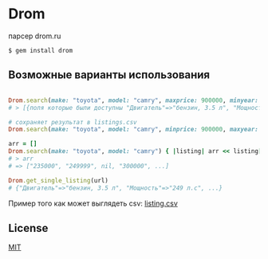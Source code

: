 # Drom

парсер drom.ru


    $ gem install drom

## Возможные варианты использования
```ruby

Drom.search(make: "toyota", model: "camry", maxprice: 900000, minyear: 2009).listings
# > [{поля которые были доступны "Двигатель"=>"бензин, 3.5 л", "Мощность"=>"249 л.с", ...}, {}, ...]

# сохраняет результат в listings.csv
Drom.search(make: "toyota", model: "camry", minprice: 900000, maxyear: 2010).to_csv

arr = []
Drom.search(make: "toyota", model: "camry") { |listing| arr << listing["Цена"] }
# > arr
# => ["235000", "249999", nil, "300000", ...]

Drom.get_single_listing(url)
# {"Двигатель"=>"бензин, 3.5 л", "Мощность"=>"249 л.с", ...}
```

Пример того как может выглядеть csv: [listing.csv](./listings.csv)

## License

[MIT](./LICENSE)
